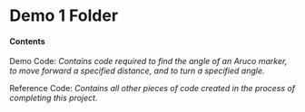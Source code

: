 # Demo 1 Folder

#### Contents

Demo Code: *Contains code required to find the angle of an Aruco marker, to move forward a specified distance, and to turn a specified angle.*

Reference Code: *Contains all other pieces of code created in the process of completing this project.*
